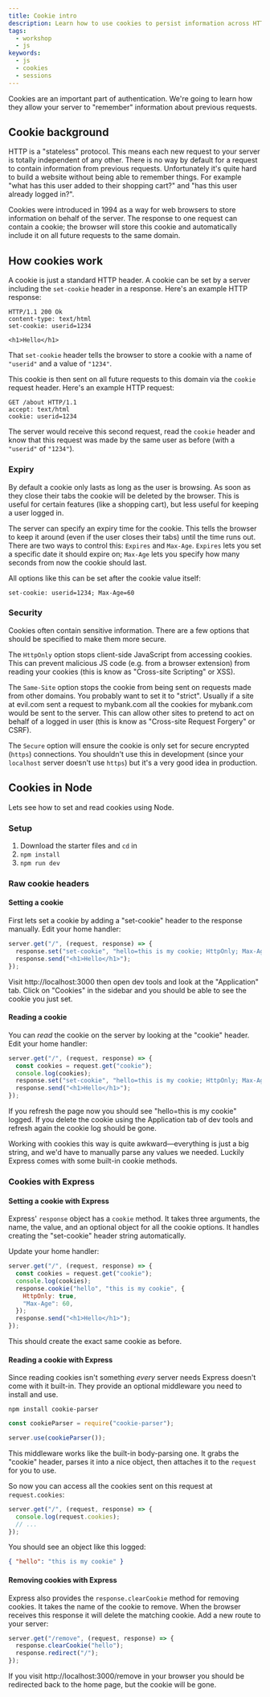 ```yaml
---
title: Cookie intro
description: Learn how to use cookies to persist information across HTTP requests
tags:
  - workshop
  - js
keywords:
  - js
  - cookies
  - sessions
---
```


Cookies are an important part of authentication. We're going to learn how they allow your server to "remember" information about previous requests.

## Cookie background

HTTP is a "stateless" protocol. This means each new request to your server is totally independent of any other. There is no way by default for a request to contain information from previous requests. Unfortunately it's quite hard to build a website without being able to remember things. For example "what has this user added to their shopping cart?" and "has this user already logged in?".

Cookies were introduced in 1994 as a way for web browsers to store information on behalf of the server. The response to one request can contain a cookie; the browser will store this cookie and automatically include it on all future requests to the same domain.

## How cookies work

A cookie is just a standard HTTP header. A cookie can be set by a server including the `set-cookie` header in a response. Here's an example HTTP response:

```
HTTP/1.1 200 Ok
content-type: text/html
set-cookie: userid=1234

<h1>Hello</h1>
```

That `set-cookie` header tells the browser to store a cookie with a name of `"userid"` and a value of `"1234"`.

This cookie is then sent on all future requests to this domain via the `cookie` request header. Here's an example HTTP request:

```
GET /about HTTP/1.1
accept: text/html
cookie: userid=1234
```

The server would receive this second request, read the `cookie` header and know that this request was made by the same user as before (with a `"userid"` of `"1234"`).

### Expiry

By default a cookie only lasts as long as the user is browsing. As soon as they close their tabs the cookie will be deleted by the browser. This is useful for certain features (like a shopping cart), but less useful for keeping a user logged in.

The server can specify an expiry time for the cookie. This tells the browser to keep it around (even if the user closes their tabs) until the time runs out. There are two ways to control this: `Expires` and `Max-Age`. `Expires` lets you set a specific date it should expire on; `Max-Age` lets you specify how many seconds from now the cookie should last.

All options like this can be set after the cookie value itself:

```
set-cookie: userid=1234; Max-Age=60
```

### Security

Cookies often contain sensitive information. There are a few options that should be specified to make them more secure.

The `HttpOnly` option stops client-side JavaScript from accessing cookies. This can prevent malicious JS code (e.g. from a browser extension) from reading your cookies (this is know as "Cross-site Scripting" or XSS).

The `Same-Site` option stops the cookie from being sent on requests made from other domains. You probably want to set it to "strict". Usually if a site at evil.com sent a request to mybank.com all the cookies for mybank.com would be sent to the server. This can allow other sites to pretend to act on behalf of a logged in user (this is know as "Cross-site Request Forgery" or CSRF).

The `Secure` option will ensure the cookie is only set for secure encrypted (`https`) connections. You shouldn't use this in development (since your `localhost` server doesn't use `https`) but it's a very good idea in production.

## Cookies in Node

Lets see how to set and read cookies using Node.

### Setup

1. Download the starter files and `cd` in
1. `npm install`
1. `npm run dev`

### Raw cookie headers

#### Setting a cookie

First lets set a cookie by adding a "set-cookie" header to the response manually. Edit your home handler:

```js
server.get("/", (request, response) => {
  response.set("set-cookie", "hello=this is my cookie; HttpOnly; Max-Age=60");
  response.send("<h1>Hello</h1>");
});
```

Visit http://localhost:3000 then open dev tools and look at the "Application" tab. Click on "Cookies" in the sidebar and you should be able to see the cookie you just set.

#### Reading a cookie

You can _read_ the cookie on the server by looking at the "cookie" header. Edit your home handler:

```js
server.get("/", (request, response) => {
  const cookies = request.get("cookie");
  console.log(cookies);
  response.set("set-cookie", "hello=this is my cookie; HttpOnly; Max-Age=60");
  response.send("<h1>Hello</h1>");
});
```

If you refresh the page now you should see "hello=this is my cookie" logged. If you delete the cookie using the Application tab of dev tools and refresh again the cookie log should be gone.

Working with cookies this way is quite awkward—everything is just a big string, and we'd have to manually parse any values we needed. Luckily Express comes with some built-in cookie methods.

### Cookies with Express

#### Setting a cookie with Express

Express' `response` object has a `cookie` method. It takes three arguments, the name, the value, and an optional object for all the cookie options. It handles creating the "set-cookie" header string automatically.

Update your home handler:

```js
server.get("/", (request, response) => {
  const cookies = request.get("cookie");
  console.log(cookies);
  response.cookie("hello", "this is my cookie", {
    HttpOnly: true,
    "Max-Age": 60,
  });
  response.send("<h1>Hello</h1>");
});
```

This should create the exact same cookie as before.

#### Reading a cookie with Express

Since reading cookies isn't something _every_ server needs Express doesn't come with it built-in. They provide an optional middleware you need to install and use.

```shell
npm install cookie-parser
```

```js
const cookieParser = require("cookie-parser");

server.use(cookieParser());
```

This middleware works like the built-in body-parsing one. It grabs the "cookie" header, parses it into a nice object, then attaches it to the `request` for you to use.

So now you can access all the cookies sent on this request at `request.cookies`:

```js
server.get("/", (request, response) => {
  console.log(request.cookies);
  // ...
});
```

You should see an object like this logged:

```json
{ "hello": "this is my cookie" }
```

#### Removing cookies with Express

Express also provides the `response.clearCookie` method for removing cookies. It takes the name of the cookie to remove. When the browser receives this response it will delete the matching cookie. Add a new route to your server:

```js
server.get("/remove", (request, response) => {
  response.clearCookie("hello");
  response.redirect("/");
});
```

If you visit http://localhost:3000/remove in your browser you should be redirected back to the home page, but the cookie will be gone.
